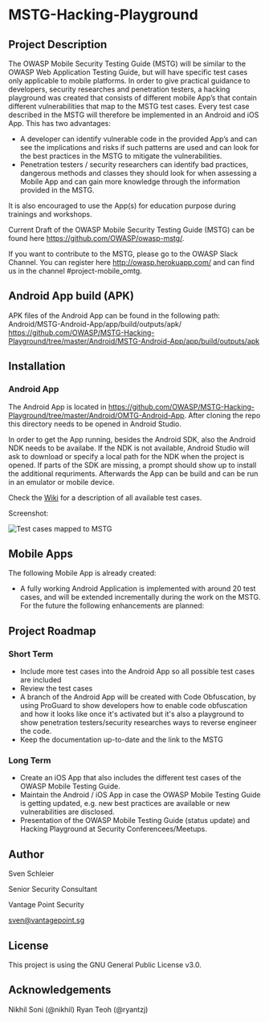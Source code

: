 # MSTG-Hacking-Playground

## Project Description

The OWASP Mobile Security Testing Guide (MSTG) will be similar to the OWASP Web Application Testing Guide, but will have specific test cases only applicable to mobile platforms. In order to give practical guidance to developers, security researches and penetration testers, a hacking playground was created that consists of different mobile App’s that contain different vulnerabilities that map to the MSTG test cases. Every test case described in the MSTG will therefore be implemented in an Android and iOS App. This has two advantages:

- A developer can identify vulnerable code in the provided App’s and can see the implications and risks if such patterns are used and can look for the best practices in the MSTG to mitigate the vulnerabilities.
- Penetration testers / security researchers can identify bad practices, dangerous methods and classes they should look for when assessing a Mobile App and can gain more knowledge through the information provided in the MSTG.

It is also encouraged to use the App(s) for education purpose during trainings and workshops. 

Current Draft of the OWASP Mobile Security Testing Guide (MSTG) can be found here https://github.com/OWASP/owasp-mstg/.

If you want to contribute to the MSTG, please go to the OWASP Slack Channel. You can register here http://owasp.herokuapp.com/ and can find us in the channel #project-mobile_omtg.

## Android App build (APK)

APK files of the Android App can be found in the following path: Android/MSTG-Android-App/app/build/outputs/apk/
https://github.com/OWASP/MSTG-Hacking-Playground/tree/master/Android/MSTG-Android-App/app/build/outputs/apk


## Installation 

### Android App

The Android App is located in https://github.com/OWASP/MSTG-Hacking-Playground/tree/master/Android/OMTG-Android-App. After cloning the repo this directory needs to be opened in Android Studio. 

In order to get the App running, besides the Android SDK, also the Android NDK needs to be availabe. If the NDK is not available, Android Studio will ask to download or specify a local path for the NDK when the project is opened. If parts of the SDK are missing, a prompt should show up to install the additional requriments. Afterwards the App can be build and can be run in an emulator or mobile device. 

Check the [Wiki](https://github.com/OWASP/MSTG-Hacking-Playground/wiki) for a description of all available test cases.

Screenshot:

![Test cases mapped to MSTG](https://raw.githubusercontent.com/OWASP/MSTG-Hacking-Playground/master/Android/OMTG-Android-App/screenshots/screenshot_0.png "Test cases mapped to MSTG" )



## Mobile Apps

The following Mobile App is already created:
* A fully working Android Application is implemented with around 20 test cases, and will be extended incrementally during the work on the MSTG.
For the future the following enhancements are planned:

## Project Roadmap 

### Short Term 
* Include more test cases into the Android App so all possible test cases are included
* Review the test cases
* A branch of the Android App will be created with Code Obfuscation, by using ProGuard to show developers how to enable code obfuscation and how it looks like once it's activated but it's also a playground to show penetration testers/security researches ways to reverse engineer the code.
* Keep the documentation up-to-date and the link to the MSTG 

### Long Term 
* Create an iOS App that also includes the different test cases of the OWASP Mobile Testing Guide.
* Maintain the Android / iOS App in case the OWASP Mobile Testing Guide is getting updated, e.g. new best practices are available or new vulnerabilities are disclosed.
* Presentation of the OWASP Mobile Testing Guide (status update) and Hacking Playground at Security Conferencees/Meetups.
    

## Author 

Sven Schleier

Senior Security Consultant

Vantage Point Security 

sven@vantagepoint.sg


## License

This project is using the GNU General Public License v3.0. 


## Acknowledgements

Nikhil Soni (@nikhil)
Ryan Teoh (@ryantzj)

